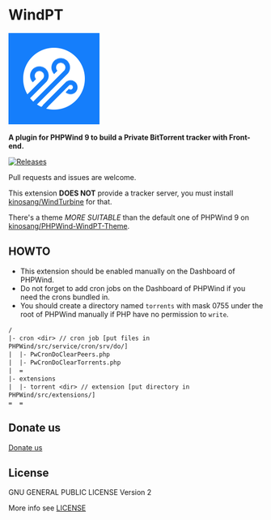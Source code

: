WindPT
======

![WindPT Logo](extensions/torrent/res/images/WindPT.png)

**A plugin for PHPWind 9 to build a Private BitTorrent tracker with Front-end.**

[![Releases](https://img.shields.io/github/release/kinosang/WindPT.svg)](https://github.com/kinosang/WindPT/releases/latest)

Pull requests and issues are welcome.

This extension **DOES NOT** provide a tracker server, you must install [kinosang/WindTurbine](https://github.com/kinosang/WindTurbine) for that.

There's a theme *MORE SUITABLE* than the default one of PHPWind 9 on [kinosang/PHPWind-WindPT-Theme](https://github.com/kinosang/PHPWind-WindPT-Theme).

## HOWTO

* This extension should be enabled manually on the Dashboard of PHPWind.
* Do not forget to add cron jobs on the Dashboard of PHPWind if you need the crons bundled in.
* You should create a directory named `torrents` with mask 0755 under the root of PHPWind manually if PHP have no permission to `write`.

```
/
|- cron <dir> // cron job [put files in PHPWind/src/service/cron/srv/do/]
|  |- PwCronDoClearPeers.php
|  |- PwCronDoClearTorrents.php
|  =
|- extensions
|  |- torrent <dir> // extension [put directory in PHPWind/src/extensions/]
=  =
```

## Donate us

[Donate us](https://7in0.me/#donate)

## License

GNU GENERAL PUBLIC LICENSE Version 2

More info see [LICENSE](LICENSE)
